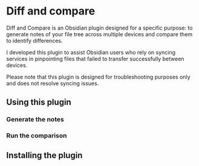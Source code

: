 # Diff and compare

Diff and Compare is an Obsidian plugin designed for a specific purpose: to generate notes of your file tree across multiple devices and compare them to identify differences.

I developed this plugin to assist Obsidian users who rely on syncing services in pinpointing files that failed to transfer successfully between devices.

Please note that this plugin is designed for troubleshooting purposes only and does not resolve syncing issues.

## Using this plugin
### Generate the notes

### Run the comparison


## Installing the plugin


